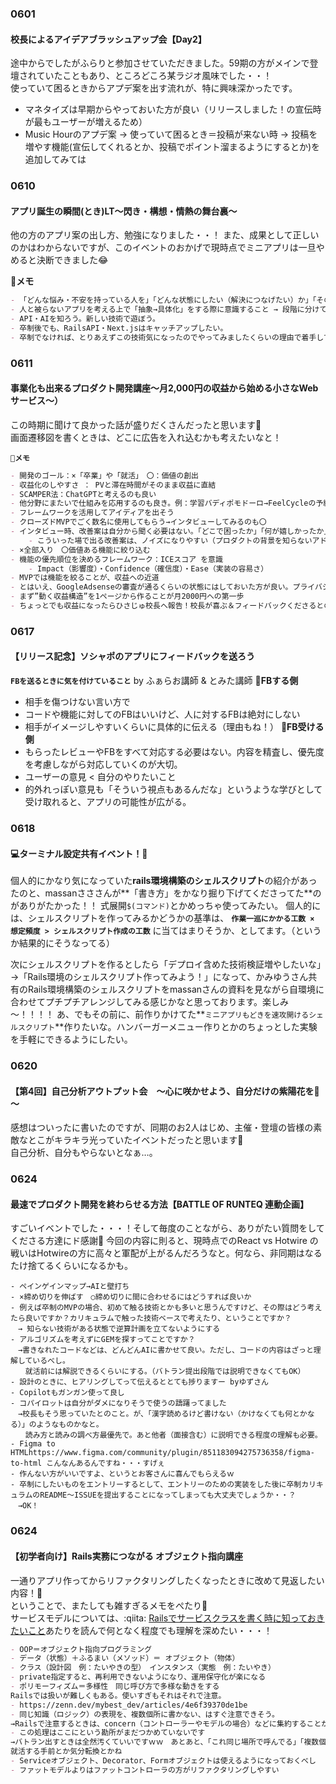### 0601
#### 校長によるアイデアブラッシュアップ会【Day2】
途中からでしたがふらりと参加させていただきました。59期の方がメインで登壇されていたこともあり、ところどころ某ラジオ風味でした・・！  
使っていて困るときからアプデ案を出す流れが、特に興味深かったです。  

- マネタイズは早期からやっておいた方が良い（リリースしました！の宣伝時が最もユーザーが増えるため）  
- Music Hourのアプデ案 → 使っていて困るとき＝投稿が来ない時 → 投稿を増やす機能(宣伝してくれるとか、投稿でポイント溜まるようにするとか)を追加してみては  

### 0610
#### アプリ誕生の瞬間(とき)LT〜閃き・構想・情熱の舞台裏〜
他の方のアプリ案の出し方、勉強になりました・・！
また、成果として正しいのかはわからないですが、このイベントのおかげで現時点でミニアプリは一旦やめると決断できました😂

**📝メモ**
```md
- 「どんな悩み・不安を持っている人を」「どんな状態にしたい（解決につなげたい）か」「そのためにアプリでできることは何か」
- 人と被らないアプリを考える上で「抽象→具体化」をする際に意識すること → 段階に分けて考える（日常でよく使う機能を挙げる→逆に使うとしたら？を挙げる）
- API・AIを知ろう。新しい技術で遊ぼう。
- 卒制後でも、RailsAPI・Next.jsはキャッチアップしたい。
- 卒制でなければ、とりあえずこの技術気になったのでやってみましたくらいの理由で着手してOK！
```
### 0611
#### 事業化も出来るプロダクト開発講座〜月2,000円の収益から始める小さなWebサービス〜）
この時期に聞けて良かった話が盛りだくさんだったと思います🙏  
画面遷移図を書くときは、どこに広告を入れ込むかも考えたいなと！  

**`📝メモ`**
```md
- 開発のゴール：×「卒業」や「就活」　〇：価値の創出
- 収益化のしやすさ ： PVと滞在時間がそのまま収益に直結
- SCAMPER法：ChatGPTと考えるのも良い
- 他分野にまたいで仕組みを応用するのも良き。例：学習バディポモドーロ→FeelCycleの予約の仕組みを応用している
- フレームワークを活用してアイディアを出そう
- クローズドMVPでごく数名に使用してもらう→インタビューしてみるのも〇
- インタビュー時、改善案は自分から聞く必要はない。「どこで困ったか」「何が嬉しかったか」という聞き方で深掘り。
    - こういった場で出る改善案は、ノイズになりやすい（プロダクトの背景を知らないアドバイスというケースもある）ので。
- ×全部入り　〇価値ある機能に絞り込む
- 機能の優先順位を決めるフレームワーク：ICEスコア を意識
    - Impact（影響度）・Confidence（確信度）・Ease（実装の容易さ）
- MVPでは機能を絞ることが、収益への近道
- とはいえ、GoogleAdsenseの審査が通るくらいの状態にはしておいた方が良い。プライバシーポリシーや独自ドメインなど。
- まず”動く収益構造”を1ページから作ることが月2000円への第一歩
- ちょっとでも収益になったらひさじゅ校長へ報告！校長が喜ぶ＆フィードバックくださるとのこと
```

### 0617
#### 【リリース記念】ソシャポのアプリにフィードバックを送ろう
 **`FBを送るときに気を付けていること`** by ふぁらお講師 & とみた講師
🌟**FBする側**
- 相手を傷つけない言い方で
- コードや機能に対してのFBはいいけど、人に対するFBは絶対にしない
- 相手がイメージしやすいくらいに具体的に伝える（理由もね！）
🌟**FB受ける側**
- もらったレビューやFBをすべて対応する必要はない。内容を精査し、優先度を考慮しながら対応していくのが大切。
- ユーザーの意見 < 自分のやりたいこと
- 的外れっぽい意見も「そういう視点もあるんだな」というような学びとして受け取れると、アプリの可能性が広がる。


### 0618
#### 💻ターミナル設定共有イベント！🍻
個人的にかなり気になっていた**rails環境構築のシェルスクリプト**の紹介があったのと、massanさささんが**「書き方」をかなり掘り下げてくださってた**のがありがたかった！！
式展開`$(コマンド)`とかめっちゃ使ってみたい。
個人的には、シェルスクリプトを作ってみるかどうかの基準は、
**`作業一巡にかかる工数 × 想定頻度 > シェルスクリプト作成の工数`** に当てはまりそうか、としてます。（というか結果的にそうなってる）

次にシェルスクリプトを作るとしたら「デプロイ含めた技術検証増やしたいな」→「Rails環境のシェルスクリプト作ってみよう！」になって、かみゆうさん共有のRails環境構築のシェルスクリプトをmassanさんの資料を見ながら自環境に合わせてプチプチアレンジしてみる感じかなと思っております。楽しみ～！！！！
あ、でもその前に、前作りかけてた**`ミニアプリもどきを速攻開けるシェルスクリプト`**作りたいな。ハンバーガーメニュー作りとかのちょっとした実験を手軽にできるようにしたい。

### 0620
#### 【第4回】自己分析アウトプット会　～心に咲かせよう、自分だけの紫陽花を🌸～
感想はついったに書いたのですが、同期のお2人はじめ、主催・登壇の皆様の素敵なとこがキラキラ光っていたイベントだったと思います🥰  
自己分析、自分もやらないとなぁ…。

### 0624
#### 最速でプロダクト開発を終わらせる方法【BATTLE OF RUNTEQ 連動企画】
すごいイベントでした・・・！そして毎度のことながら、ありがたい質問をしてくださる方達にド感謝🥹
今回の内容に則ると、現時点でのReact vs Hotwire の戦いはHotwireの方に高々と軍配が上がるんだろうなと。何なら、非同期はなるたけ捨てるくらいになるかも。
```
- ペインゲインマップ→AIと壁打ち
- ×締め切りを伸ばす　○締め切りに間に合わせるにはどうすれば良いか
- 例えば卒制のMVPの場合、初めて触る技術とかも多いと思うんですけど、その際はどう考えたら良いですか？カリキュラムで触った技術ベースで考えたり、ということですか？
　→ 知らない技術がある状態で逆算計画を立てないようにする
- アルゴリズムを考えずにGEMを探すってことですか？
　→書きなれたコードなどは、どんどんAIに書かせて良い。ただし、コードの内容はざっと理解しているべし。
　　就活前には解説できるくらいにする。（バトラン提出段階では説明できなくてもOK）
- 設計のときに、ヒアリングしてって伝えるととても捗りますー byゆずさん
- Copilotもガンガン使って良し
- コパイロットは自分がダメになりそうで使うの躊躇ってました
　→校長もそう思っていたとのこと。が、「漢字読めるけど書けない（かけなくても何とかなる）」のようなものかなと。
　　読み方と読みの調べ方最優先で。あと他者（面接含む）に説明できる程度の理解も必要。
- Figma to HTMLhttps://www.figma.com/community/plugin/851183094275736358/figma-to-html こんなんあるんですね・・・すげぇ
- 作んない方がいいですよ、というとお客さんに喜んでもらえるｗ
- 卒制にしたいものをエントリーするとして、エントリーのための実装をした後に卒制カリキュラムのREADME～ISSUEを提出することになってしまっても大丈夫でしょうか・・？
　→OK！
```

### 0624
#### 【初学者向け】Rails実務につながる オブジェクト指向講座
一通りアプリ作ってからリファクタリングしたくなったときに改めて見返したい内容！👀  
ということで、またしても雑すぎるメモをぺたり🙏  
サービスモデルについては、:qiita: [Railsでサービスクラスを書く時に知っておきたいこと](https://qiita.com/tatsumi_t2/items/dfd29454cae0463eb5c2)あたりを読んで何となく程度でも理解を深めたい・・・！

```md
- OOP＝オブジェクト指向プログラミング
- データ（状態）＋ふるまい（メソッド）＝ オブジェクト（物体）
- クラス（設計図　例：たいやきの型）　インスタンス（実態　例：たいやき）
- private指定すると、再利用できないようになり、運用保守化が楽になる
- ポリモーフィズム＝多様性　同じ呼び方で多様な動きをする
Railsでは扱いが難しくもある。使いすぎもそれはそれで注意。
- https://zenn.dev/mybest_dev/articles/4e6f39370de1be
- 同じ知識（ロジック）の表現を、複数個所に書かない、はすぐ注意できそう。
→Railsで注意するときは、concern（コントローラーやモデルの場合）などに集約することが解決策となる
- この処理はここにという勘所がまだつかめていないです
→バトラン出すときは全然汚くていいですｗｗ　あとあと、「これ同じ場所で呼んでる」「複数個所で同じことしてる」となったときにリファクタリングをするにあたって活用してください。
就活する手前とか気分転換とかね
- Serviceオブジェクト、Decorator、Formオブジェクトは使えるようになっておくべし
- ファットモデルよりはファットコントローラの方がリファクタリングしやすい
```

